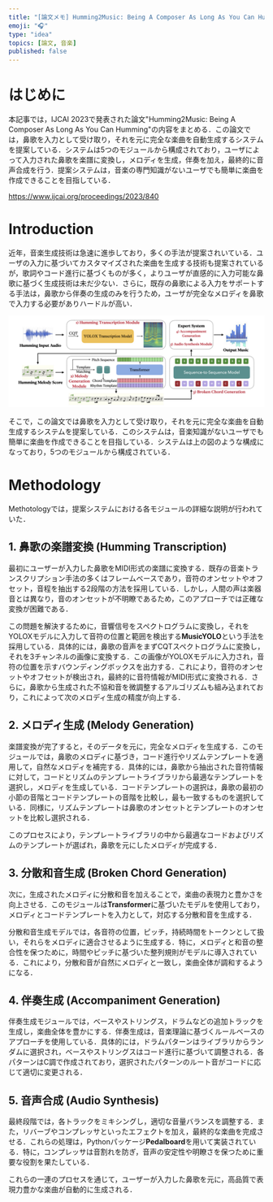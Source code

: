 ```yaml
---
title: "[論文メモ] Humming2Music: Being A Composer As Long As You Can Humming"
emoji: "🎧"
type: "idea"
topics: [論文, 音楽]
published: false
---
```


# はじめに
本記事では，IJCAI 2023で発表された論文"Humming2Music: Being A Composer As Long As You Can Humming"の内容をまとめる．この論文では，鼻歌を入力として受け取り，それを元に完全な楽曲を自動生成するシステムを提案している．システムは5つのモジュールから構成されており，ユーザによって入力された鼻歌を楽譜に変換し，メロディを生成，伴奏を加え，最終的に音声合成を行う．提案システムは，音楽の専門知識がないユーザでも簡単に楽曲を作成できることを目指している．

https://www.ijcai.org/proceedings/2023/840

# Introduction
近年，音楽生成技術は急速に進歩しており，多くの手法が提案されいている．ユーザの入力に基づいてカスタマイズされた楽曲を生成する技術も提案されているが，歌詞やコード進行に基づくものが多く，よりユーザが直感的に入力可能な鼻歌に基づく生成技術は未だ少ない．さらに，既存の鼻歌による入力をサポートする手法は，鼻歌から伴奏の生成のみを行うため，ユーザが完全なメロディを鼻歌で入力する必要がありハードルが高い．

![全体構成](/images/20241001-humming2music/overview.png)

そこで，この論文では鼻歌を入力として受け取り，それを元に完全な楽曲を自動生成するシステムを提案している．このシステムは，音楽知識がないユーザでも簡単に楽曲を作成できることを目指している．システムは上の図のような構成になっており，5つのモジュールから構成されている．

# Methodology
Methotologyでは，提案システムにおける各モジュールの詳細な説明が行われていた．

## 1. 鼻歌の楽譜変換 (Humming Transcription)
最初にユーザーが入力した鼻歌をMIDI形式の楽譜に変換する．既存の音楽トランスクリプション手法の多くはフレームベースであり，音符のオンセットやオフセット，音程を抽出する2段階の方法を採用している．しかし，人間の声は楽器音とは異なり，音のオンセットが不明瞭であるため，このアプローチでは正確な変換が困難である．

この問題を解決するために，音響信号をスペクトログラムに変換し，それをYOLOXモデルに入力して音符の位置と範囲を検出する**MusicYOLO**という手法を採用している．具体的には，鼻歌の音声をまずCQTスペクトログラムに変換し，それを3チャンネルの画像に変換する．この画像がYOLOXモデルに入力され，音符の位置を示すバウンディングボックスを出力する．これにより，音符のオンセットやオフセットが検出され，最終的に音符情報がMIDI形式に変換される．さらに，鼻歌から生成された不協和音を微調整するアルゴリズムも組み込まれており，これによって次のメロディ生成の精度が向上する．

## 2. メロディ生成 (Melody Generation)
楽譜変換が完了すると，そのデータを元に，完全なメロディを生成する．このモジュールでは，鼻歌のメロディに基づき，コード進行やリズムテンプレートを適用して，自然なメロディを補完する．具体的には，鼻歌から抽出された音符情報に対して，コードとリズムのテンプレートライブラリから最適なテンプレートを選択し，メロディを生成している．コードテンプレートの選択は，鼻歌の最初の小節の音階とコードテンプレートの音階を比較し，最も一致するものを選択している．同様に，リズムテンプレートは鼻歌のオンセットとテンプレートのオンセットを比較し選択される．

このプロセスにより，テンプレートライブラリの中から最適なコードおよびリズムのテンプレートが選ばれ，鼻歌を元にしたメロディが完成する．

## 3. 分散和音生成 (Broken Chord Generation)
次に，生成されたメロディに分散和音を加えることで，楽曲の表現力と豊かさを向上させる．このモジュールは**Transformer**に基づいたモデルを使用しており，メロディとコードテンプレートを入力として，対応する分散和音を生成する．

分散和音生成モデルでは，各音符の位置，ピッチ，持続時間をトークンとして扱い，それらをメロディに適合させるように生成する．特に，メロディと和音の整合性を保つために，時間やピッチに基づいた整列規則がモデルに導入されている．これにより，分散和音が自然にメロディと一致し，楽曲全体が調和するようになる．

## 4. 伴奏生成 (Accompaniment Generation)
伴奏生成モジュールでは，ベースやストリングス，ドラムなどの追加トラックを生成し，楽曲全体を豊かにする．伴奏生成は，音楽理論に基づくルールベースのアプローチを使用している．具体的には，ドラムパターンはライブラリからランダムに選択され，ベースやストリングスはコード進行に基づいて調整される．各パターンはC調で作成されており，選択されたパターンのルート音がコードに応じて適切に変更される．

## 5. 音声合成 (Audio Synthesis)
最終段階では，各トラックをミキシングし，適切な音量バランスを調整する．また，リバーブやコンプレッサといったエフェクトを加え，最終的な楽曲を完成させる．これらの処理は，Pythonパッケージ**Pedalboard**を用いて実装されている．特に，コンプレッサは音割れを防ぎ，音声の安定性や明瞭さを保つために重要な役割を果たしている．

これらの一連のプロセスを通じて，ユーザーが入力した鼻歌を元に，高品質で表現力豊かな楽曲が自動的に生成される．